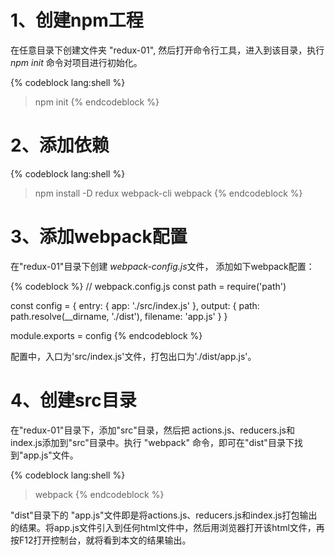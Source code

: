 
# 1、创建npm工程

在任意目录下创建文件夹 "redux-01", 然后打开命令行工具，进入到该目录，执行 *npm init* 命令对项目进行初始化。

{% codeblock lang:shell %}
> npm init
{% endcodeblock %}

# 2、添加依赖

{% codeblock lang:shell %}
> npm install -D redux webpack-cli webpack
{% endcodeblock %}

# 3、添加webpack配置

在"redux-01"目录下创建 *webpack-config.js*文件， 添加如下webpack配置：

{% codeblock %}
// webpack.config.js
const path = require('path')

const config = {
    entry: {
        app: './src/index.js'
    },
    output: {
        path: path.resolve(__dirname, './dist'),
        filename: 'app.js'
    }
}

module.exports = config
{% endcodeblock %}

配置中，入口为'src/index.js'文件，打包出口为'./dist/app.js'。

# 4、创建src目录

在"redux-01"目录下，添加"src"目录，然后把 actions.js、reducers.js和index.js添加到"src"目录中。执行 "webpack" 命令，即可在"dist"目录下找到"app.js"文件。

{% codeblock lang:shell %}
> webpack
{% endcodeblock %}

"dist"目录下的 "app.js"文件即是将actions.js、reducers.js和index.js打包输出的结果。将app.js文件引入到任何html文件中，然后用浏览器打开该html文件，再按F12打开控制台，就将看到本文的结果输出。